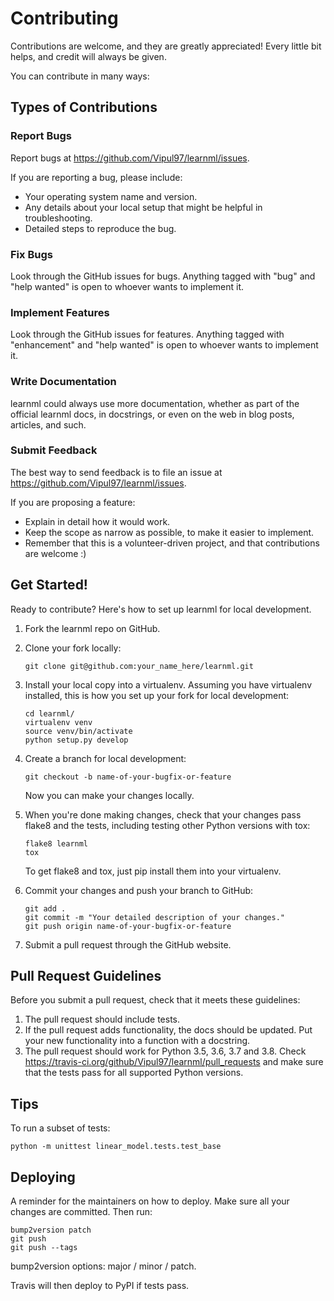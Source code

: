# Contributing

Contributions are welcome, and they are greatly appreciated! Every little bit helps, and credit will always be given.

You can contribute in many ways:

## Types of Contributions

### Report Bugs

Report bugs at <https://github.com/Vipul97/learnml/issues>.

If you are reporting a bug, please include:

-   Your operating system name and version.
-   Any details about your local setup that might be helpful in troubleshooting.
-   Detailed steps to reproduce the bug.

### Fix Bugs

Look through the GitHub issues for bugs. Anything tagged with "bug" and "help wanted" is open to whoever wants to implement it.

### Implement Features

Look through the GitHub issues for features. Anything tagged with "enhancement" and "help wanted" is open to whoever wants to implement it.

### Write Documentation

learnml could always use more documentation, whether as part of the official learnml docs, in docstrings, or even on the web in blog posts, articles, and such.

### Submit Feedback

The best way to send feedback is to file an issue at <https://github.com/Vipul97/learnml/issues>.

If you are proposing a feature:

-   Explain in detail how it would work.
-   Keep the scope as narrow as possible, to make it easier to implement.
-   Remember that this is a volunteer-driven project, and that contributions are welcome :)

## Get Started!

Ready to contribute? Here's how to set up learnml for local development.

1.  Fork the learnml repo on GitHub.

2.  Clone your fork locally:

        git clone git@github.com:your_name_here/learnml.git

3.  Install your local copy into a virtualenv. Assuming you have virtualenv installed, this is how you set up your fork for local development:

        cd learnml/
        virtualenv venv
        source venv/bin/activate
        python setup.py develop

4.  Create a branch for local development:

        git checkout -b name-of-your-bugfix-or-feature

    Now you can make your changes locally.

5.  When you're done making changes, check that your changes pass flake8 and the tests, including testing other Python versions with tox:

        flake8 learnml
        tox

    To get flake8 and tox, just pip install them into your virtualenv.

6.  Commit your changes and push your branch to GitHub:

        git add .
        git commit -m "Your detailed description of your changes."
        git push origin name-of-your-bugfix-or-feature

7.  Submit a pull request through the GitHub website.

## Pull Request Guidelines

Before you submit a pull request, check that it meets these guidelines:

1.  The pull request should include tests.
2.  If the pull request adds functionality, the docs should be updated. Put your new functionality into a function with a docstring.
3.  The pull request should work for Python 3.5, 3.6, 3.7 and 3.8. Check <https://travis-ci.org/github/Vipul97/learnml/pull_requests> and make sure that the tests pass for all supported Python versions.

## Tips

To run a subset of tests:

    python -m unittest linear_model.tests.test_base

## Deploying

A reminder for the maintainers on how to deploy. Make sure all your changes are committed. Then run:

    bump2version patch
    git push
    git push --tags

bump2version options: major / minor / patch.

Travis will then deploy to PyPI if tests pass.

